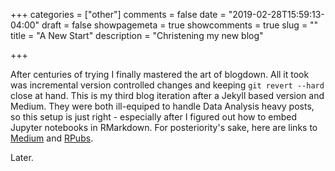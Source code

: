 +++
categories = ["other"]
comments = false
date = "2019-02-28T15:59:13-04:00"
draft = false
showpagemeta = true
showcomments = true
slug = ""
title = "A New Start"
description = "Christening my new blog"

+++

After centuries of trying I finally mastered the art of blogdown. All it took was incremental version controlled changes and keeping `git revert --hard` close at hand. This is my third blog iteration after a Jekyll based version and Medium. They were both ill-equiped to handle Data Analysis heavy posts, so this setup is just right - especially after I figured out how to embed Jupyter notebooks in RMarkdown. For posteriority's sake, here are links to [Medium](https://medium.com/@gorafle) and [RPubs](https://rpubs.com/gfleetwood).

Later.
